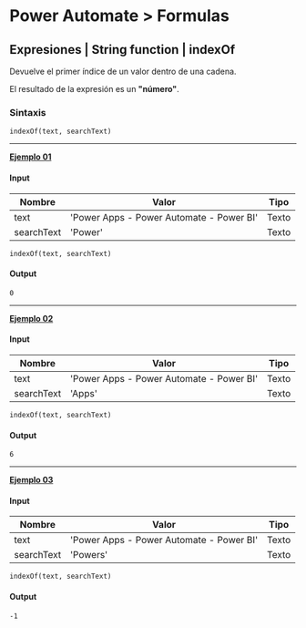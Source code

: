 # **Power Automate > Formulas**

## **Expresiones | String function | indexOf**

Devuelve el primer índice de un valor dentro de una cadena.

El resultado de la expresión es un **"número"**.

### Sintaxis

```
indexOf(text, searchText)
```

----

**<u>Ejemplo 01</u>**

#### **Input**

<table>
    <thead>
        <tr>
            <th>Nombre</th>
            <th>Valor</th>
            <th>Tipo</th>
        </tr>
    </thead>
    <tbody>
        <tr>
            <td>text</td>
            <td>'Power Apps - Power Automate - Power BI'</td>
            <td>Texto</td>
        </tr>
        <tr>
            <td>searchText</td>
            <td>'Power'</td>
            <td>Texto</td>
        </tr>
    </tbody>
</table>

```
indexOf(text, searchText)
```

#### **Output**

```
0
```

----

**<u>Ejemplo 02</u>**

#### **Input**

<table>
    <thead>
        <tr>
            <th>Nombre</th>
            <th>Valor</th>
            <th>Tipo</th>
        </tr>
    </thead>
    <tbody>
        <tr>
            <td>text</td>
            <td>'Power Apps - Power Automate - Power BI'</td>
            <td>Texto</td>
        </tr>
        <tr>
            <td>searchText</td>
            <td>'Apps'</td>
            <td>Texto</td>
        </tr>
    </tbody>
</table>

```
indexOf(text, searchText)
```

#### **Output**

```
6
```

----

**<u>Ejemplo 03</u>**

#### **Input**

<table>
    <thead>
        <tr>
            <th>Nombre</th>
            <th>Valor</th>
            <th>Tipo</th>
        </tr>
    </thead>
    <tbody>
        <tr>
            <td>text</td>
            <td>'Power Apps - Power Automate - Power BI'</td>
            <td>Texto</td>
        </tr>
        <tr>
            <td>searchText</td>
            <td>'Powers'</td>
            <td>Texto</td>
        </tr>
    </tbody>
</table>

```
indexOf(text, searchText)
```

#### **Output**

```
-1
```